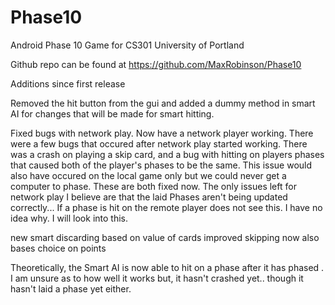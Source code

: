 Phase10
=======

Android Phase 10 Game for CS301 University of Portland 

Github repo can be found at https://github.com/MaxRobinson/Phase10

Additions since first release

Removed the hit button from the gui and added a dummy method in smart AI for
changes that will be made for smart hitting.

Fixed bugs with network play. Now have a network player working. There were
a few bugs that occured after network play started working. There was a crash
on playing a skip card, and a bug with hitting on players phases that caused
both of the player's phases to be the same. This issue would also have
occured on the local game only but we could never get a computer to phase.
These are both fixed now. The only issues left for network play I believe are
that the laid Phases aren't being updated correctly... If a phase is hit on
the remote player does not see this. I have no idea why. I will look into
this.

new smart discarding based on value of cards
improved skipping now also bases choice on points

Theoretically, the Smart AI is now able to hit on a phase after it has phased
. I am unsure as to how well it works but, it hasn't crashed yet.. though it
hasn't laid a phase yet either.